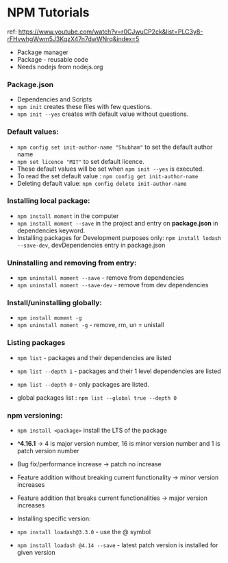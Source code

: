 # NPM Tutorials

ref: https://www.youtube.com/watch?v=r0CJwuCP2ck&list=PLC3y8-rFHvwhgWwm5J3KqzX47n7dwWNrq&index=5

- Package manager
- Package - reusable code
- Needs nodejs from nodejs.org

### Package.json
- Dependencies and Scripts
- ```npm init``` creates these files with few questions.
- `npm init --yes` creates with default value without questions.

### Default values:

- `npm config set init-author-name "Shubham"` to set the default author name
- `npm set licence "MIT"` to set default licence. 
- These default values will be set when `npm init --yes` is executed.
- To read the set default value : `npm config get init-author-name`
- Deleting default value: `npm config delete init-author-name`

### Installing local package:

- `npm install moment` in the computer
- `npm install moment --save` in the project and entry on **package.json** in dependencies keyword.
- Installing packages for Development purposes only: `npm install lodash --save-dev`, devDependencies entry in package.json

### Uninstalling and removing from entry:
- `npm uninstall moment --save` - remove from dependencies
- `npm uninstall moment --save-dev` - remove from dev dependencies

### Install/uninstalling globally:

- `npm install moment -g`
- `npm uninstall moment -g` - remove, rm, un = unistall 

### Listing packages

- `npm list` - packages and their dependencies are listed
- `npm list --depth 1` - packages and their 1 level dependencies are listed
- `npm list --depth 0` - only packages are listed.

- global packages list : `npm list --global true --depth 0`

### npm versioning:

- `npm install <package>` install the LTS of the package
- **^4.16.1** -> 4 is major version number, 16 is minor version number and 1 is patch version number
- Bug fix/performance increase -> patch no increase
- Feature addition without breaking current functionality -> minor version increases 
- Feature addition that breaks current functionalities -> major version increases 
- Installing specific version:

- `npm install loadash@3.3.0` - use the @ symbol
- `npm install loadash @4.14 --save` - latest patch version is installed for given version



